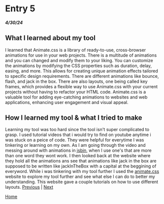# Entry 5
##### 4/30/24

## What I learned about my tool

I learned that Animate.css is a library of ready-to-use, cross-browser animations for use in your web projects. There is a multitude of animations and you can changed and modify them to your liking. You can customize the animations by modifying the CSS properties such as duration, delay, easing, and more. This allows for creating unique animation effects tailored to specific design requirements. There are different animations like bounce, flash, and jack in the box. There are also layouts, one being called key frames, which provides a flexible way to use Animate.css with your current projects without having to refactor your HTML code. Animate.css is a valuable tool for adding eye-catching animations to websites and web applications, enhancing user engagement and visual appeal.

## How I learned my tool & what I tried to make

Learning my tool was too hard since the tool isn't super complicated to grasp. I used tutorial videos that i would try to find on youtube anytime i was stuck on a peice of code. They were helpful for everytime I was tinkering or learning on my own. As I am going through the video and messing around with animations in [jsbin](https://jsbin.com/dahicidebo/edit?html,css,output), when I use one's that are more than one word they wont work. I then looked back at the website where they hold all the animations ans see that animations like jack in the box are supposed to be written like jackInTheBox with a capital at the beggining of everyword. While i was tinkering with my tool further I used the [animate.css](https://animate.style/) website to explore my tool further and see what else I can do to better my understanding. This website gave a couple tutorials on how to use different layouts. 
[Previous](entry04.md) | [Next](entry06.md)

[Home](../README.md)
